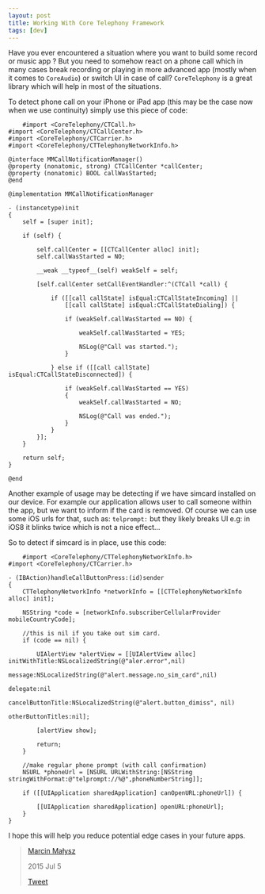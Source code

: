 ```yaml
---
layout: post
title: Working With Core Telephony Framework
tags: [dev]
--- 
```



Have you ever encountered a situation where you want to build some record or music app ? But you need to somehow react on a phone call which in many cases break recording or playing in more advanced app (mostly when it comes to `CoreAudio`) or switch UI in case of call? `CoreTelephony` is a great library which will help in most of the situations.

To detect phone call on your iPhone or iPad app (this may be the case now when we use continuity) simply use this piece of code:

```
	#import <CoreTelephony/CTCall.h>
#import <CoreTelephony/CTCallCenter.h>
#import <CoreTelephony/CTCarrier.h>
#import <CoreTelephony/CTTelephonyNetworkInfo.h>

@interface MMCallNotificationManager()
@property (nonatomic, strong) CTCallCenter *callCenter;
@property (nonatomic) BOOL callWasStarted;
@end

@implementation MMCallNotificationManager

- (instancetype)init
{
    self = [super init];

    if (self) {

        self.callCenter = [[CTCallCenter alloc] init];
        self.callWasStarted = NO;

        __weak __typeof__(self) weakSelf = self;

        [self.callCenter setCallEventHandler:^(CTCall *call) {

            if ([[call callState] isEqual:CTCallStateIncoming] ||
                [[call callState] isEqual:CTCallStateDialing]) {

                if (weakSelf.callWasStarted == NO) {

                    weakSelf.callWasStarted = YES;

                    NSLog(@"Call was started.");
                }

            } else if ([[call callState] isEqual:CTCallStateDisconnected]) {

                if (weakSelf.callWasStarted == YES)
                {
                    weakSelf.callWasStarted = NO;

                    NSLog(@"Call was ended.");
                }
            }
        }];
    }

    return self;
}

@end
```
Another example of usage may be detecting if we have simcard installed on our device. For example our application allows user to call someone within the app, but we want to inform if the card is removed. Of course we can use some iOS urls for that, such as: `telprompt:` but they likely breaks UI e.g: in iOS8 it blinks twice which is not a nice effect…

So to detect if simcard is in place, use this code:

```
	#import <CoreTelephony/CTTelephonyNetworkInfo.h>
#import <CoreTelephony/CTCarrier.h>

- (IBAction)handleCallButtonPress:(id)sender
{
    CTTelephonyNetworkInfo *networkInfo = [[CTTelephonyNetworkInfo alloc] init];

    NSString *code = [networkInfo.subscriberCellularProvider mobileCountryCode];

    //this is nil if you take out sim card.
    if (code == nil) {

        UIAlertView *alertView = [[UIAlertView alloc] initWithTitle:NSLocalizedString(@"aler.error",nil)
                                                            message:NSLocalizedString(@"alert.message.no_sim_card",nil)
                                                           delegate:nil
                                                  cancelButtonTitle:NSLocalizedString(@"alert.button_dimiss", nil)
                                                  otherButtonTitles:nil];

        [alertView show];

        return;
    }

    //make regular phone prompt (with call confirmation)
    NSURL *phoneUrl = [NSURL URLWithString:[NSString  stringWithFormat:@"telprompt://%@",phoneNumberString]];

    if ([[UIApplication sharedApplication] canOpenURL:phoneUrl]) {

        [[UIApplication sharedApplication] openURL:phoneUrl];
    }
}
```

I hope this will help you reduce potential edge cases in your future apps.

> [Marcin Małysz](https://www.twitter.com/noxytrux)
> 
> 2015 Jul 5
> 
> [Tweet](http://twitter.com/share)